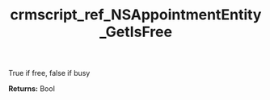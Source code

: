 ﻿---
title: crmscript_ref_NSAppointmentEntity_GetIsFree
description: Bool NSAppointmentEntity.GetIsFree()
intellisense: NSAppointmentEntity.GetIsFree
keywords: NSAppointmentEntity, GetIsFree
so.topic: reference
---

True if free, false if busy

**Returns:** Bool


